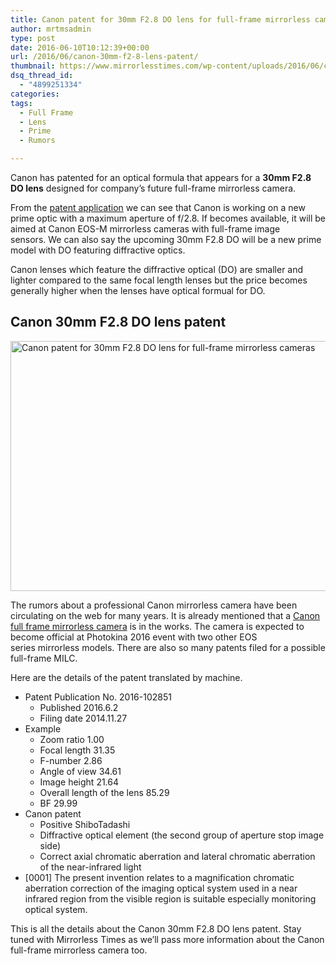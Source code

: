 ```yaml
---
title: Canon patent for 30mm F2.8 DO lens for full-frame mirrorless cameras
author: mrtmsadmin
type: post
date: 2016-06-10T10:12:39+00:00
url: /2016/06/canon-30mm-f2-8-lens-patent/
thumbnail: https://www.mirrorlesstimes.com/wp-content/uploads/2016/06/canon-30mm-f2-8-lens-patent.jpg
dsq_thread_id:
  - "4899251334"
categories:
tags:
  - Full Frame
  - Lens
  - Prime
  - Rumors

---
```

Canon has patented for an optical formula that appears for a **30mm F2.8 DO lens** designed for company’s future full-frame mirrorless camera.

From the <a href="http://egami.blog.so-net.ne.jp/2016-06-10" target="_blank" rel="nofollow">patent application</a> we can see that Canon is working on a new prime optic with a maximum aperture of f/2.8. If becomes available, it will be aimed at Canon EOS-M mirrorless cameras with full-frame image sensors. We can also say the upcoming 30mm F2.8 DO will be a new prime model with DO featuring diffractive optics.

Canon lenses which feature the diffractive optical (DO) are smaller and lighter compared to the same focal length lenses but the price becomes generally higher when the lenses have optical formual for DO.<!--more-->

## Canon 30mm F2.8 DO lens patent

<img class="alignnone wp-image-322 size-full" title="Canon patent for 30mm F2.8 DO lens for full-frame mirrorless cameras" src="https://i1.wp.com/www.mirrorlesstimes.com/wp-content/uploads/2016/06/canon-30mm-f2-8-lens-patent.jpg?resize=600%2C400&#038;ssl=1" alt="Canon patent for 30mm F2.8 DO lens for full-frame mirrorless cameras" width="600" height="400" srcset="https://i1.wp.com/www.mirrorlesstimes.com/wp-content/uploads/2016/06/canon-30mm-f2-8-lens-patent.jpg?w=900&ssl=1 900w, https://i1.wp.com/www.mirrorlesstimes.com/wp-content/uploads/2016/06/canon-30mm-f2-8-lens-patent.jpg?resize=300%2C200&ssl=1 300w, https://i1.wp.com/www.mirrorlesstimes.com/wp-content/uploads/2016/06/canon-30mm-f2-8-lens-patent.jpg?resize=768%2C512&ssl=1 768w" sizes="(max-width: 600px) 100vw, 600px" data-recalc-dims="1" /> 

The rumors about a professional Canon mirrorless camera have been circulating on the web for many years. It is already mentioned that a [Canon full frame mirrorless camera][1] is in the works. The camera is expected to become official at Photokina 2016 event with two other EOS series mirrorless models. There are also so many patents filed for a possible full-frame MILC.

Here are the details of the patent translated by machine.

  * <span class="notranslate">Patent Publication No. 2016-102851</span> 
      * <span class="notranslate">Published 2016.6.2</span>
      * <span class="notranslate">Filing date 2014.11.27</span>
  * <span class="notranslate">Example</span> 
      * <span class="notranslate">Zoom ratio 1.00</span>
      * <span class="notranslate">Focal length 31.35</span>
      * <span class="notranslate">F-number 2.86</span>
      * <span class="notranslate">Angle of view 34.61</span>
      * <span class="notranslate">Image height 21.64</span>
      * <span class="notranslate">Overall length of the lens 85.29</span>
      * <span class="notranslate">BF 29.99</span>
  * <span class="notranslate">Canon patent</span> 
      * <span class="notranslate">Positive ShiboTadashi</span>
      * <span class="notranslate">Diffractive optical element (the second group of aperture stop image side)</span>
      * <span class="notranslate">Correct axial chromatic aberration and lateral chromatic aberration of the near-infrared light</span>
  * <span class="notranslate">[0001] </span>The present invention relates to a magnification chromatic aberration correction of the imaging optical system used in a near infrared region from the visible region is suitable especially monitoring optical system.

This is all the details about the Canon 30mm F2.8 DO lens patent. Stay tuned with Mirrorless Times as we&#8217;ll pass more information about the Canon full-frame mirrorless camera too.

 [1]: https://www.mirrorlesstimes.com/2016/04/canon-full-frame-mirrorless-camera/